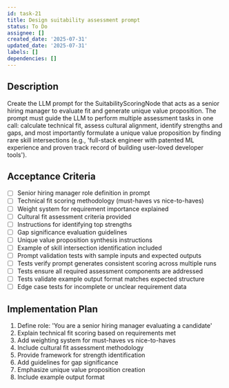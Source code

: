 ```yaml
---
id: task-21
title: Design suitability assessment prompt
status: To Do
assignee: []
created_date: '2025-07-31'
updated_date: '2025-07-31'
labels: []
dependencies: []
---
```


## Description

Create the LLM prompt for the SuitabilityScoringNode that acts as a senior hiring manager to evaluate fit and generate unique value proposition. The prompt must guide the LLM to perform multiple assessment tasks in one call: calculate technical fit, assess cultural alignment, identify strengths and gaps, and most importantly formulate a unique value proposition by finding rare skill intersections (e.g., 'full-stack engineer with patented ML experience and proven track record of building user-loved developer tools').

## Acceptance Criteria

- [ ] Senior hiring manager role definition in prompt
- [ ] Technical fit scoring methodology (must-haves vs nice-to-haves)
- [ ] Weight system for requirement importance explained
- [ ] Cultural fit assessment criteria provided
- [ ] Instructions for identifying top strengths
- [ ] Gap significance evaluation guidelines
- [ ] Unique value proposition synthesis instructions
- [ ] Example of skill intersection identification included
- [ ] Prompt validation tests with sample inputs and expected outputs
- [ ] Tests verify prompt generates consistent scoring across multiple runs
- [ ] Tests ensure all required assessment components are addressed
- [ ] Tests validate example output format matches expected structure
- [ ] Edge case tests for incomplete or unclear requirement data

## Implementation Plan

1. Define role: 'You are a senior hiring manager evaluating a candidate'
2. Explain technical fit scoring based on requirements met
3. Add weighting system for must-haves vs nice-to-haves
4. Include cultural fit assessment methodology
5. Provide framework for strength identification
6. Add guidelines for gap significance
7. Emphasize unique value proposition creation
8. Include example output format

